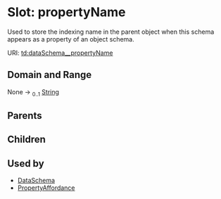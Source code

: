 
# Slot: propertyName


Used to store the indexing name in the parent object when this schema appears as a property of an object schema.

URI: [td:dataSchema__propertyName](https://www.w3.org/2019/wot/td#dataSchema__propertyName)


## Domain and Range

None &#8594;  <sub>0..1</sub> [String](types/String.md)

## Parents


## Children


## Used by

 * [DataSchema](DataSchema.md)
 * [PropertyAffordance](PropertyAffordance.md)
